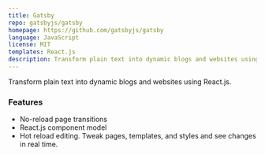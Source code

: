 ```yaml
---
title: Gatsby
repo: gatsbyjs/gatsby
homepage: https://github.com/gatsbyjs/gatsby
language: JavaScript
license: MIT
templates: React.js
description: Transform plain text into dynamic blogs and websites using React.js
---
```


Transform plain text into dynamic blogs and websites using React.js.

### Features

* No-reload page transitions
* React.js component model
* Hot reload editing. Tweak pages, templates, and styles and see changes in real time.
